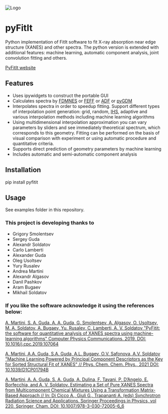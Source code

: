 ![Logo](http://hpc.nano.sfedu.ru/pyfitit/assets/logo.png)
# pyFitIt
Python implementation of FitIt software to fit X-ray absorption near edge structure (XANES) and other spectra. The python version is extended with additional features: machine learning, automatic component analysis, joint convolution fitting and others.

[PyFitIt website](http://hpc.nano.sfedu.ru/pyfitit/)

## Features
- Uses ipywidgets to construct the portable GUI
- Calculates spectra by [FDMNES](http://neel.cnrs.fr/spip.php?rubrique1007&lang=en) or [FEFF](http://monalisa.phys.washington.edu/) or [ADF](https://www.scm.com/product/adf/) or [pyGDM](https://wiechapeter.gitlab.io/pygdm/2018-01-15-pygdm/)
- Interpolates spectra in order to speedup fitting. Support different types of interpolation point generation: grid, random, [IHS](http://people.sc.fsu.edu/~jburkardt/cpp_src/ihs/ihs.html), adaptive and various interpolation methods including machine learning algorithms
- Using multidimensional interpolation approximation you can vary parameters by sliders and see immediately theoretical spectrum, which corresponds to this geometry. Fitting can be performed on the basis of visual comparison with experiment or using automatic procedure and quantitative criteria.
- Supports direct prediction of geometry parameters by machine learning
- Includes automatic and semi-automatic component analysis

## Installation
pip install pyfitit

## Usage
See examples folder in this repository.

### This project is developing thanks to
- Grigory Smolentsev
- Sergey Guda
- Alexandr Soldatov
- Carlo Lamberti
- Alexander Guda
- Oleg Usoltsev
- Yury Rusalev
- Andrea Martini
- Alexandr Algasov
- Danil Pashkov
- Aram Bugaev
- Mikhail Soldatov

### If you like the software acknowledge it using the references below:
[A. Martini, S. A. Guda, A. A. Guda, G. Smolentsev, A. Algasov, O. Usoltsev, M. A. Soldatov, A. Bugaev, Yu. Rusalev, C. Lamberti, A. V. Soldatov "PyFitit: the software for quantitative analysis of XANES spectra using machine-learning algorithms" Computer Physics Communications. 2019. DOI: 10.1016/j.cpc.2019.107064](https://doi.org/10.1016/j.cpc.2019.107064)

[A. Martini, A.A. Guda, S.A. Guda, A.L. Bugaev, O.V. Safonova, A.V. Soldatov "Machine Learning Powered by Principal Component Descriptors as the Key for Sorted Structural Fit of XANES" // Phys. Chem. Chem. Phys., 2021 DOI: 10.1039/D1CP01794B](https://doi.org/10.1039/D1CP01794B)

[A. Martini, A. A. Guda, S. A. Guda, A. Dulina, F. Tavani, P. D’Angelo, E. Borfecchia, and A. V. Soldatov. Estimating a Set of Pure XANES Spectra from Multicomponent Chemical Mixtures Using a Transformation Matrix-Based Approach //  In: Di Cicco A., Giuli G., Trapananti A. (eds) Synchrotron Radiation Science and Applications. Springer Proceedings in Physics, vol 220. Springer, Cham. DOI: 10.1007/978-3-030-72005-6_6](https://doi.org/10.1007/978-3-030-72005-6_6)
